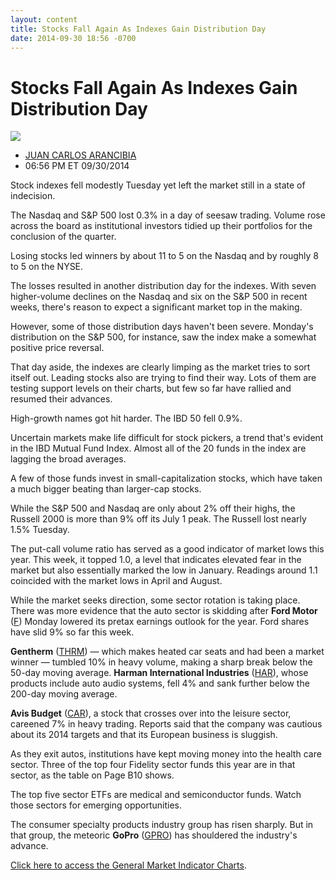 ```yaml
---
layout: content
title: Stocks Fall Again As Indexes Gain Distribution Day
date: 2014-09-30 18:56 -0700
---
```



Stocks Fall Again As Indexes Gain Distribution Day
===================================================


![](https://www.investors.com/wp-content/uploads/ibd-migrated-images/MPv_141001_635476879900525255.png)

* [JUAN CARLOS ARANCIBIA](https://www.investors.com/author/arancibiaj/ "Posts by JUAN CARLOS ARANCIBIA")
* 06:56 PM ET 09/30/2014




Stock indexes fell modestly Tuesday yet left the market still in a state of indecision.

  

The Nasdaq and S&P 500 lost 0.3% in a day of seesaw trading. Volume rose across the board as institutional investors tidied up their portfolios for the conclusion of the quarter.

  

Losing stocks led winners by about 11 to 5 on the Nasdaq and by roughly 8 to 5 on the NYSE.

  

The losses resulted in another distribution day for the indexes. With seven higher-volume declines on the Nasdaq and six on the S&P 500 in recent weeks, there's reason to expect a significant market top in the making.

  

However, some of those distribution days haven't been severe. Monday's distribution on the S&P 500, for instance, saw the index make a somewhat positive price reversal.

  

That day aside, the indexes are clearly limping as the market tries to sort itself out. Leading stocks also are trying to find their way. Lots of them are testing support levels on their charts, but few so far have rallied and resumed their advances.

  

High-growth names got hit harder. The IBD 50 fell 0.9%.

  

Uncertain markets make life difficult for stock pickers, a trend that's evident in the IBD Mutual Fund Index. Almost all of the 20 funds in the index are lagging the broad averages.

  

A few of those funds invest in small-capitalization stocks, which have taken a much bigger beating than larger-cap stocks.

  

While the S&P 500 and Nasdaq are only about 2% off their highs, the Russell 2000 is more than 9% off its July 1 peak. The Russell lost nearly 1.5% Tuesday.

  

The put-call volume ratio has served as a good indicator of market lows this year. This week, it topped 1.0, a level that indicates elevated fear in the market but also essentially marked the low in January. Readings around 1.1 coincided with the market lows in April and August.

  

While the market seeks direction, some sector rotation is taking place. There was more evidence that the auto sector is skidding after **Ford Motor** ([F](https://research.investors.com/quote.aspx?symbol=F)) Monday lowered its pretax earnings outlook for the year. Ford shares have slid 9% so far this week.

  

**Gentherm** ([THRM](https://research.investors.com/quote.aspx?symbol=THRM)) — which makes heated car seats and had been a market winner — tumbled 10% in heavy volume, making a sharp break below the 50-day moving average. **Harman International Industries** ([HAR](https://research.investors.com/quote.aspx?symbol=HAR)), whose products include auto audio systems, fell 4% and sank further below the 200-day moving average.

  

**Avis Budget** ([CAR](https://research.investors.com/quote.aspx?symbol=CAR)), a stock that crosses over into the leisure sector, careened 7% in heavy trading. Reports said that the company was cautious about its 2014 targets and that its European business is sluggish.

  

As they exit autos, institutions have kept moving money into the health care sector. Three of the top four Fidelity sector funds this year are in that sector, as the table on Page B10 shows.

  

The top five sector ETFs are medical and semiconductor funds. Watch those sectors for emerging opportunities.

  

The consumer specialty products industry group has risen sharply. But in that group, the meteoric **GoPro** ([GPRO](https://research.investors.com/quote.aspx?symbol=GPRO)) has shouldered the industry's advance.

  

[Click here to access the General Market Indicator Charts](https://www.investors.com/pdf/GMI_100114.pdf).





